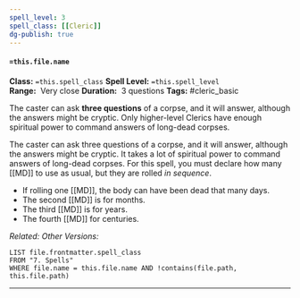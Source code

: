 ```yaml
---
spell_level: 3
spell_class: [[Cleric]]
dg-publish: true
---
```


#### `=this.file.name`

**Class:** `=this.spell_class`
**Spell Level:** `=this.spell_level`  
**Range:**  Very close
**Duration:**  3 questions
**Tags:** #cleric_basic 

The caster can ask **three questions** of a corpse, and it will answer, although the answers might be cryptic. Only higher-level Clerics have enough spiritual power to command answers of long-dead corpses. 

The caster can ask three questions of a corpse, and it will answer, although the answers might be cryptic. It takes a lot of spiritual power to command answers of long-dead corpses. For this spell, you must declare how many [[MD]] to use as usual, but they are rolled *in sequence*. 

- If rolling one [[MD]], the body can have been dead that many days.
- The second [[MD]] is for months. 
- The third [[MD]] is for years.
- The fourth [[MD]] for centuries.


*Related:* 
*Other Versions:*
```dataview
LIST file.frontmatter.spell_class
FROM "7. Spells"
WHERE file.name = this.file.name AND !contains(file.path, this.file.path)
```
___
